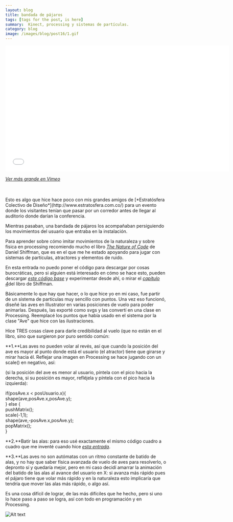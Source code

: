 ```yaml
---
layout: blog
title: bandada de pájaros
tags: [tags for the post, is here]  
summary:  Kinect, processing y sistemas de partículas.
category: blog
image: /images/blog/post16/1.gif
---
```


<p><iframe frameborder="0" height="394" src="//player.vimeo.com/video/134890135" width="700"></iframe></p>

_[Ver más grande en Vimeo](https://vimeo.com/134890135)_

<br>
<br>
Esto es algo que hice hace poco con mis grandes amigos de [*Estratósfera Colectivo de Diseño*](http://www.estratosfera.com.co/) para un evento donde los visitantes tenían que pasar por un corredor antes de llegar al auditorio donde darían la conferencia.

Mientras pasaban, una bandada de pájaros los acompañaban persiguiendo los movimientos del usuario que entraba en la instalación. 

Para aprender sobre cómo imitar movimientos de la naturaleza y sobre física en processing recomiendo mucho el libro [*The Nature of Code*](http://natureofcode.com/book/) de Daniel Shiffman, que es en el que me he estado apoyando para jugar con sistemas de partículas, atractores y elementos de ruido. 

En esta entrada no puedo poner el código para descargar por cosas burocráticas, pero si alguien está interesado en cómo se hace esto, pueden descargar [*este código base*](https://dl.dropboxusercontent.com/u/21566953/mqvlm/post16_bandada/sketch140539.zip) y experimentar desde ahí, o mirar el [*capítulo 4*](http://natureofcode.com/book/chapter-4-particle-systems/)del libro de Shiffman. 

Básicamente lo que hay que hacer, o lo que hice yo en mi caso, fue partir de un sistema de partículas muy sencillo con puntos. Una vez eso funcionó, diseñé las aves en Illustrator en varias posiciones de vuelo para poder animarlas. Después, las exporté como svgs y las convertí en una clase en Processing. Reemplacé los puntos que había usado en el sistema por la clase "Ave" que hice con las ilustraciones.

Hice TRES cosas clave para darle credibilidad al vuelo (que no están en el libro, sino que surgieron por puro sentido común:

**1.**Las aves no pueden volar al revés, así que cuando la posición del ave es mayor al punto donde está el usuario (el atractor) tiene que girarse y mirar hacia él. Reflejar una imagen en Processing se hace jugando con un scale() en negativo, así:

(si la posición del ave es menor al usuario, píntela con el pico hacia la derecha, si su posición es mayor, refléjela y píntela con el pico hacia la izquierda):


 if(posAve.x < posUsuario.x){      
     shape(ave,posAve.x,posAve.y);    
   }  else {  
     pushMatrix();  
     scale(-1,1);  
     shape(ave,-posAve.x,posAve.y);  
     popMatrix();  
     }  




**2.**Batir las alas: para eso usé exactamente el mismo código cuadro a cuadro que me inventé cuando hice [*esta entrada*](http://mqvlm.github.io/blog/mar.html). 

**3.**Las aves no son autómatas con un ritmo constante de batido de alas, y no hay que saber física avanzada de vuelo de aves para resolverlo, o depronto sí y quedaría mejor, pero en mi caso decidí amarrar la animación del batido de las alas al avance del usuario en X: si avanza más rápido pues el pájaro tiene que volar más rápido y en la naturaleza esto implicaría que tendría que mover las alas más rápido, o algo así. 
<br>

Es una cosa difícil de lograr, de las más difíciles que he hecho, pero si uno lo hace paso a paso se logra, así con todo en programación y en Processing.

![Alt text](/images/blog/post16/2.gif "bandada")




<br>
<br>

